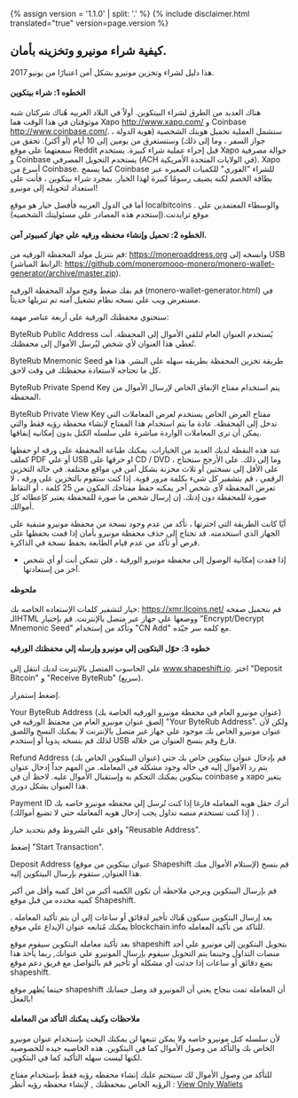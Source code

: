 {% assign version = '1.1.0' | split: '.' %}
{% include disclaimer.html translated="true" version=page.version %}
## كيفية شراء مونيرو وتخزينه بأمان.

هذا دليل لشراء وتخزين مونيرو بشكل آمن اعتبارًا من يونيو 2017.

#### الخطوه 1: شراء بيتكوين

هناك العديد من الطرق لشراء البيتكوين. أولاً في البلاد الغربيه هُناك شركتان شبه موثوقتان في هذا الوقت هما Xapo <http://www.xapo.com/> و Coinbase <http://www.coinbase.com/>. ستشمل العملية تحميل هويتك الشخصية (هوية الدولة ، جواز السفر ، وما إلى ذلك) وستستغرق من يومين إلى 10 أيام (أو أكثر). تحقق من سمعتهما على موقع Reddit قبل إجراء عملية شراء كبيرة. يستخدم Xapo حوالة مصرفية و Coinbase يستخدم التحويل المصرفي (ACH في الولايات المتحدة الأمريكية). Xapo أسرع من Coinbase. كما يسمح Coinbase للشراء "الفوري" للكميات الصغيره عبر بطاقة الخصم لكنه يضيف رسومًا كبيرة لهذا الخيار. بمجرد شراء بيتكوين ، فأنت على استعداد لتحويله إلى مونيرو!

أما في الدول العربيه فأفضل خيار هو موقع localbitcoins . والوسطاء المعتمدين علي موقع ترايدنت.(إستخدم هذه المصادر علي مسئوليتك الشخصيه)

#### الخطوه 2: تحميل وإنشاء محفظه ورقيه علي جهاز كمبيوتر آمن.

قم بتنزيل مولد المحفظة الورقيه من: https://moneroaddress.org وانسخه إلى USB (الرابط المباشر: https://github.com/moneromooo-monero/monero-wallet-generator/archive/master.zip).

قم بفك ضغط وفتح مولد المحفظة الورقيه (monero-wallet-generator.html) في مستعرض ويب علي نسخه نظام تشغيل آمنه تم تنزيلها حديثاً.

ستحتوي محفظتك الورقية على أربعة عناصر مهمة:

ByteRub Public Address
يُستخدم العنوان العام لتلقي الأموال إلى المحفظة. أنت تُعطي هذا العنوان لأي شخص ليُرسل الأموال إلى محفظتك.

ByteRub Mnemonic Seed
طريقة تخزين المحفظة بطريقه سهله على البشر. هذا هو كل ما تحتاجه لاستعادة محفظتك في وقت لاحق.

ByteRub Private Spend Key
يتم استخدام مفتاح الإنفاق الخاص لإرسال الأموال من المحفظة.

ByteRub Private View Key
مفتاح العرض الخاص يستخدم لعرض المعاملات التي تدخل إلى المحفظة. عادة ما يتم استخدام هذا المفتاح لإنشاء محفظة رؤيه فقط والتي يمكن أن ترى المعاملات الواردة مباشرة على سلسله الكتل بدون إمكانيه إنفاقها.

عند هذه النقطة لديك العديد من الخيارات. يمكنك طباعة المحفظة على ورقه او حفظها كملف PDF أو علي USB او حرقها على CD / DVD ، وما إلى ذلك. على الأرجح ستحتاج على الأقل إلى نسختين أو ثلاث مخزنة بشكل آمن في مواقع مختلفة. في حالة التخزين الرقمي ، قم بتشفير كل شيء بكلمة مرور قوية. إذا كنت ستقوم بالتخزين على ورقه ، لا تعرض المحفظة لأي شخص آخر يمكنه حفظ مفتاحك المكون من 25 كلمة ، أو التقاط صورة للمحفظة دون إذنك. إن إرسال شخص ما صورة للمحفظة يعتبر كإعطائه كل أموالك.

أيًا كانت الطريقة التي اخترتها ، تأكد من عدم وجود نسخة من محفظة مونيرو متبقية على الجهاز الذي استخدمته. قد تحتاج إلى حذف محفظة مونيرو بأمان إذا قمت بحفظها على قرص أو تأكد من عدم قيام الطابعة بحفظ نسخة في الذاكرة.

* إذا فقدت إمكانية الوصول إلى محفظة مونيرو الورقية ، فلن تتمكن أنت أو أي شخص آخر من إستعادتها.

#### ملحوظه
خيار لتشفير كلمات الإستعاده الخاصه بك:
https://xmr.llcoins.net/
قم بتحميل صفحه الـHTML ووضعها علي جهاز عير متصل بالإنترنت. قم بإختيار "Encrypt/Decrypt Mnemonic Seed" وتأكد من إستخدام "CN Add" مع كلمه سر جيّده.



#### خطوه 3: حوّل البتكوين إلي مونيرو وإرسله إلي محفظتك الورقيه

علي الحاسوب المتصل بالإنترنت لديك انتقل إلى www.shapeshift.io. اختر "Deposit Bitcoin" و "Receive ByteRub" (سريع).

إضغط إستمرار.

Your ByteRub Address (عنوان مونيرو العام في محفظة مونيرو الورقيه الخاصة بك)
إلصق عنوان مونيرو العام من محفتظ الورقيه في "Your ByteRub Address". ولكن لأن عنوان مونيرو الخاص بك موجود علي جهاز غير متصل بالإنترنت لا يمكنك النسخ واللصق لذلك قم بنسخه يدويا أو إستخدم USB فارغ وقم بنسخ العنوان من خلاله.

Refund Address (عنوان البيتكوين الخاص بك)
قم بإدخال عنوان بيتكوين خاص بك حتي يتم رد الأموال إليه في حاله وجود مشكله في المعامله. من المهم جداً إدخال عنوان بيتكوين يمكنك التحكم به وإستقبال الأموال عليه. لاحظ أن في coinbase و xapo يتغير هذا العنوان بشكل دوري.

Payment ID
أترك حقل هويه المعامله فارغا إذا كنت تُرسل إلي محفظه مونيرو خاصه بك . ( إذا كنت تستخدم منصه تداول يجب إدخال هويه المعامله حتي لا تضيع أموالك)

وافق علي الشروط وقم بتحديد خيار "Reusable Address".

إضغط "Start Transaction".

Deposit Address (عنوان بيتكوين من موقع Shapeshift لإستلام الأموال منك)
قم بنسخ هذا العنوان, ستقوم بإرسال البيتكوين إليه.

قم بإرسال البيتكوين ويرجي ملاحظه أن تكون الكميه أكبر من اقل كميه وأقل من أكبر كميه محدده من قبل موقع Shapeshift.

بعد إرسال البتكوين سيكون هُناك تأخير لدقائق أو ساعات إلي أن يتم تأكيد المعامله . يمكنك مُتابعه عنوان الإيداع علي موقع blockchain.info للتاكد من تأكيد المعامله.

بعد تأكيد معامله البتكوين سيقوم موقع shapeshift بتحويل البتكوين إلي مونيرو علي أحد منصات التداول وحينما يتم التحويل سيقوم بإرسال المونيرو علي عنوانك, ربما يأخذ هذا بضع دقائق أو ساعات إذا حدثت أي مشكله أو تأخير قم بالتواصل مع فريق دعم موقع shapeshift.

حينما يُظهر موقع shapeshift أن المعامله تمت بنجاح يعني أن المونيرو قد وصل حسابك بالفعل!


#### ملاحظات وكيف يمكنك التأكد من المعامله
لأن سلسله كتل مونيرو خاصه ولا يمكن تتبعها لن يمكنك البحث بإستخدام عنوان مونيرو الخاص بك والتأكد من وصول الأموال كما في البتكوين. هذه الخاصيه جيده للخصوصيه لكنها ليست سهله التأكيد كما في البتكوين.

للتأكد من وصول الأموال لك سيتحتم عليك إنشاء محفظه رؤيه فقط بإستخدام مفتاح الرؤيه الخاص بمحفظتك , لإنشاء محفظه رؤيه أنظر : [View Only Wallets]({{site.baseurl}}/resources/user-guides/view_only.html)




